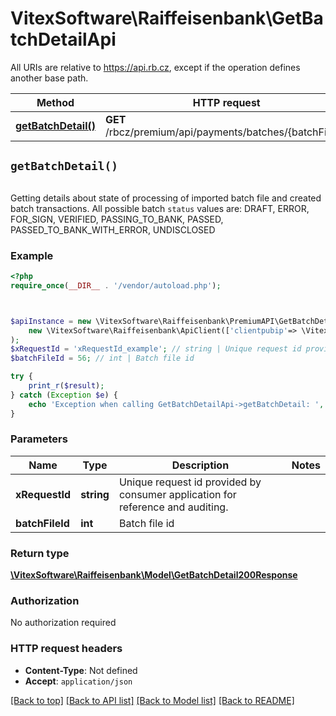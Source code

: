 # VitexSoftware\Raiffeisenbank\GetBatchDetailApi

All URIs are relative to https://api.rb.cz, except if the operation defines another base path.

| Method | HTTP request | Description |
| ------------- | ------------- | ------------- |
| [**getBatchDetail()**](GetBatchDetailApi.md#getBatchDetail) | **GET** /rbcz/premium/api/payments/batches/{batchFileId} |  |


## `getBatchDetail()`

```php
```



Getting details about state of processing of imported batch file and created batch transactions.  All possible batch `status` values are: DRAFT, ERROR, FOR_SIGN, VERIFIED, PASSING_TO_BANK, PASSED, PASSED_TO_BANK_WITH_ERROR, UNDISCLOSED

### Example

```php
<?php
require_once(__DIR__ . '/vendor/autoload.php');



$apiInstance = new \VitexSoftware\Raiffeisenbank\PremiumAPI\GetBatchDetailApi(
    new \VitexSoftware\Raiffeisenbank\ApiClient(['clientpubip'=> \VitexSoftware\Raiffeisenbank\ApiClient::getPublicIP() ,'debug'=>true])
);
$xRequestId = 'xRequestId_example'; // string | Unique request id provided by consumer application for reference and auditing.
$batchFileId = 56; // int | Batch file id

try {
    print_r($result);
} catch (Exception $e) {
    echo 'Exception when calling GetBatchDetailApi->getBatchDetail: ', $e->getMessage(), PHP_EOL;
}
```

### Parameters

| Name | Type | Description  | Notes |
| ------------- | ------------- | ------------- | ------------- |
| **xRequestId** | **string**| Unique request id provided by consumer application for reference and auditing. | |
| **batchFileId** | **int**| Batch file id | |

### Return type

[**\VitexSoftware\Raiffeisenbank\Model\GetBatchDetail200Response**](../Model/GetBatchDetail200Response.md)

### Authorization

No authorization required

### HTTP request headers

- **Content-Type**: Not defined
- **Accept**: `application/json`

[[Back to top]](#) [[Back to API list]](../../README.md#endpoints)
[[Back to Model list]](../../README.md#models)
[[Back to README]](../../README.md)
